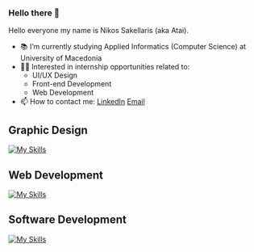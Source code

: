 ### Hello there 👋

Hello everyone my name is Nikos Sakellaris (aka Atai). 

- :books: I’m currently studying Applied Informatics (Computer Science) at University of Macedonia
- 🧑‍💻 Interested in internship opportunities related to:
  - UI/UX Design
  - Front-end Development
  - Web Development 
- 📫 How to contact me: 
  [LinkedIn](https://www.linkedin.com/in/nikos-sakellaris-b2b3a6223/ "LinkedIn Profile")
  [Email](nikossakell02@gmail.com)

## Graphic Design

[![My Skills](https://skillicons.dev/icons?i=ps,xd)](https://skillicons.dev)

## Web Development

[![My Skills](https://skillicons.dev/icons?i=html,css,bootstrap)](https://skillicons.dev)

## Software Development

[![My Skills](https://skillicons.dev/icons?i=java,c,eclipse)](https://skillicons.dev)
